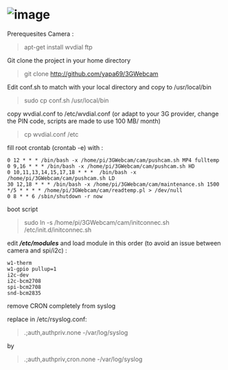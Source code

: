 ![image](http://echartet.birckel.eu/img/logo3GWebcam.png)
========

Prerequesites Camera :

> apt-get install wvdial ftp

Git clone the project in your home directory
> git clone http://github.com/yapa69/3GWebcam

Edit conf.sh to match with your local directory and copy to /usr/local/bin
> sudo cp conf.sh /usr/local/bin

copy wvdial.conf to /etc/wvdial.conf (or adapt to your 3G provider, change the PIN code, scripts are made to use 100 MB/ month)
> cp wvdial.conf /etc

fill root crontab (crontab -e) with :
```cron
0 12 * * * /bin/bash -x /home/pi/3GWebcam/cam/pushcam.sh MP4 fulltemp
0 9,16 * * * /bin/bash -x /home/pi/3GWebcam/cam/pushcam.sh HD
0 10,11,13,14,15,17,18 * * *  /bin/bash -x /home/pi/3GWebcam/cam/pushcam.sh LD
30 12,18 * * * /bin/bash -x /home/pi/3GWebcam/cam/maintenance.sh 1500
*/5 * * * * /home/pi/3GWebcam/cam/readtemp.pl > /dev/null
0 8 * * 6 /sbin/shutdown -r now
```

boot script
> sudo ln -s /home/pi/3GWebcam/cam/initconnec.sh /etc/init.d/initconnec.sh



edit ***/etc/modules*** and load module in this order (to avoid an issue between camera and spi/i2c) :
```
w1-therm
w1-gpio pullup=1
i2c-dev
i2c-bcm2708
spi-bcm2708
snd-bcm2835
```

remove CRON completely from syslog

replace in /etc/rsyslog.conf:

> *.*;auth,authpriv.none             -/var/log/syslog

by

> *.*;auth,authpriv,cron.none             -/var/log/syslog

 

